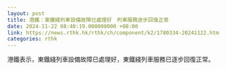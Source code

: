 ```yaml
---
layout: post
title: 港鐵：東鐵綫列車設備故障已處理好　列車服務逐步回復正常
date: 2024-11-22 08:40:19.000000000 +08:00
link: https://news.rthk.hk/rthk/ch/component/k2/1780334-20241122.htm
categories: rthk
---
```


港鐵表示，東鐵綫列車設備故障已處理好，東鐵綫列車服務已逐步回復正常。
